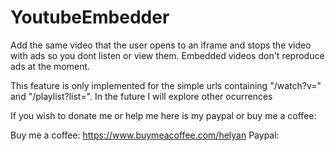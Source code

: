 # YoutubeEmbedder

Add the same video that the user opens to an iframe and stops the video with ads so you dont listen or view them. Embedded videos don't reproduce ads at the moment.

This feature is only implemented for the simple urls containing "/watch?v=" and "/playlist?list=". In the future I will explore other ocurrences

If you wish to donate me or help me here is my paypal or buy me a coffee:

Buy me a coffee: https://www.buymeacoffee.com/helyan
Paypal: 
